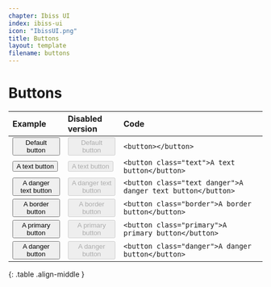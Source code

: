 ```yaml
---
chapter: Ibiss UI
index: ibiss-ui
icon: "IbissUI.png"
title: Buttons
layout: template
filename: buttons
--- 
```


# Buttons

| Example                                                    | Disabled version                                          | Code                                                  | 
| :-------------------------------------------               | :-------------------------------------------------------- | :--------------------------------------------------   |
|<button>Default button</button>                             | <button disabled>Default button</button>                  | ```<button></button>```                               |
|<button class="text">A text button</button>                 | <button class="text" disabled>A text button</button>      | ```<button class="text">A text button</button>```     |
|<button class="text danger">A danger text button</button>   | <button class="text danger" disabled>A danger text button</button>     | ```<button class="text danger">A danger text button</button>```     |
|<button class="border">A border button</button>                 | <button class="border" disabled>A border button</button>      | ```<button class="border">A border button</button>```     |
|<button class="primary">A primary button</button>                | <button class="primary" disabled>A primary button</button>      | ```<button class="primary">A primary button</button>```     |
|<button class="danger">A danger button</button>                | <button class="danger" disabled>A danger button</button>      | ```<button class="danger">A danger button</button>```     |
{: .table .align-middle }
